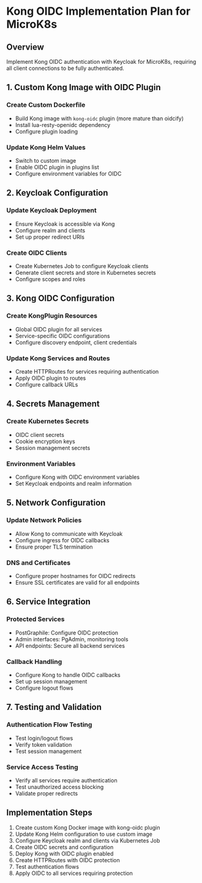 # Kong OIDC Implementation Plan for MicroK8s

## Overview
Implement Kong OIDC authentication with Keycloak for MicroK8s, requiring all client connections to be fully authenticated.

## 1. Custom Kong Image with OIDC Plugin

### Create Custom Dockerfile
- Build Kong image with `kong-oidc` plugin (more mature than oidcify)
- Install lua-resty-openidc dependency
- Configure plugin loading

### Update Kong Helm Values
- Switch to custom image
- Enable OIDC plugin in plugins list
- Configure environment variables for OIDC

## 2. Keycloak Configuration

### Update Keycloak Deployment
- Ensure Keycloak is accessible via Kong
- Configure realm and clients
- Set up proper redirect URIs

### Create OIDC Clients
- Create Kubernetes Job to configure Keycloak clients
- Generate client secrets and store in Kubernetes secrets
- Configure scopes and roles

## 3. Kong OIDC Configuration

### Create KongPlugin Resources
- Global OIDC plugin for all services
- Service-specific OIDC configurations
- Configure discovery endpoint, client credentials

### Update Kong Services and Routes
- Create HTTPRoutes for services requiring authentication
- Apply OIDC plugin to routes
- Configure callback URLs

## 4. Secrets Management

### Create Kubernetes Secrets
- OIDC client secrets
- Cookie encryption keys
- Session management secrets

### Environment Variables
- Configure Kong with OIDC environment variables
- Set Keycloak endpoints and realm information

## 5. Network Configuration

### Update Network Policies
- Allow Kong to communicate with Keycloak
- Configure ingress for OIDC callbacks
- Ensure proper TLS termination

### DNS and Certificates
- Configure proper hostnames for OIDC redirects
- Ensure SSL certificates are valid for all endpoints

## 6. Service Integration

### Protected Services
- PostGraphile: Configure OIDC protection
- Admin interfaces: PgAdmin, monitoring tools
- API endpoints: Secure all backend services

### Callback Handling
- Configure Kong to handle OIDC callbacks
- Set up session management
- Configure logout flows

## 7. Testing and Validation

### Authentication Flow Testing
- Test login/logout flows
- Verify token validation
- Test session management

### Service Access Testing
- Verify all services require authentication
- Test unauthorized access blocking
- Validate proper redirects

## Implementation Steps

1. Create custom Kong Docker image with kong-oidc plugin
2. Update Kong Helm configuration to use custom image
3. Configure Keycloak realm and clients via Kubernetes Job
4. Create OIDC secrets and configuration
5. Deploy Kong with OIDC plugin enabled
6. Create HTTPRoutes with OIDC protection
7. Test authentication flows
8. Apply OIDC to all services requiring protection